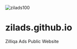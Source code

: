 ![zilads100](https://user-images.githubusercontent.com/86959180/137046836-6001a176-a573-4385-9ec3-1cbe871d74c2.png)

# zilads.github.io
Zilliqa Ads Public Website
